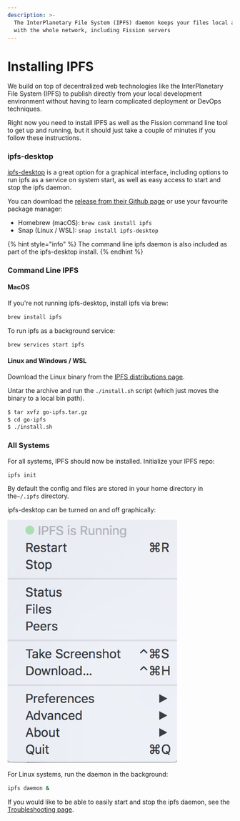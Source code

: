 ```yaml
---
description: >-
  The InterPlanetary File System (IPFS) daemon keeps your files local and syncs
  with the whole network, including Fission servers
---
```


# Installing IPFS

We build on top of decentralized web technologies like the InterPlanetary File System \(IPFS\) to publish directly from your local development environment without having to learn complicated deployment or DevOps techniques.

Right now you need to install IPFS as well as the Fission command line tool to get up and running, but it should just take a couple of minutes if you follow these instructions.

### ipfs-desktop

[ipfs-desktop](https://github.com/ipfs-shipyard/ipfs-desktop) is a great option for a graphical interface, including options to run ipfs as a service on system start, as well as easy access to start and stop the ipfs daemon.

You can download the [release from their Github page](https://github.com/ipfs-shipyard/ipfs-desktop/releases) or use your favourite package manager:

* Homebrew \(macOS\): `brew cask install ipfs` 
* Snap \(Linux / WSL\): `snap install ipfs-desktop` 

{% hint style="info" %}
The command line ipfs daemon is also included as part of the ipfs-desktop install.
{% endhint %}

### Command Line IPFS

#### MacOS

If you're not running ipfs-desktop, install ipfs via brew:

```bash
brew install ipfs
```

To run ipfs as a background service:

```bash
brew services start ipfs
```

#### Linux and Windows / WSL

Download the Linux binary from the [IPFS distributions page](https://dist.ipfs.io/#go-ipfs).

Untar the archive and run the `./install.sh` script \(which just moves the binary to a local bin path\).

```bash
$ tar xvfz go-ipfs.tar.gz
$ cd go-ipfs
$ ./install.sh
```

### All Systems

For all systems, IPFS should now be installed. Initialize your IPFS repo:

```bash
ipfs init
```

By default the config and files are stored in your home directory in the`~/.ipfs` directory.

ipfs-desktop can be turned on and off graphically:

![ipfs-desktop menubar on MacOS](../../.gitbook/assets/ipfs-desktop-menubar.png)

For Linux systems, run the daemon in the background:

```bash
ipfs daemon &
```

If you would like to be able to easily start and stop the ipfs daemon, see the [Troubleshooting page](../../appendix/troubleshooting.md#initd).

